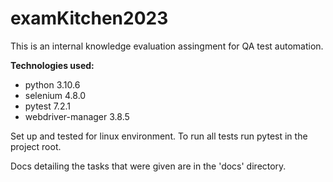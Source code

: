 # examKitchen2023
This is an internal knowledge evaluation assingment for QA test automation.

**Technologies used:**
- python 3.10.6
- selenium 4.8.0
- pytest 7.2.1
- webdriver-manager  3.8.5

Set up and tested for linux environment.
To run all tests run pytest in the project root.

Docs detailing the tasks that were given are in the 'docs' directory.
